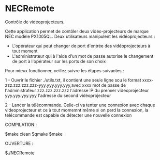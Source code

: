 # NECRemote

Contrôle de vidéoprojecteurs. 

Cette application permet de contôler deux vidéo-projecteurs de marque NEC modèle PX1005QL.
Deux utilisateurs manipulent les vidéoprojecteurs : 
- L'opérateur qui peut changer de port d'entrée des vidéoprojecteurs à tout moment
- L'administrateur qui à l'aide d'un mot de passe autorise le changement de port à l'opérateur sur les ports de son choix

Pour mieux fonctionner, veillez suivre les étapes suivantes : 

1 - Ouvrir le fichier ./utils.txt, il contient une seule ligne sou le format xxxx-zzz.zzz.zzz.zzz-yyy.yyy.yyy.yyy,avec 
      xxxx mot de passe de l'administrateur
      zzz.zzz.zzz.zzz l'adresse IP du premier videoprojecteur
      yyy.yyy.yyy.yyy l'adresse du second vidéoprojecteur
      
2 - Lancer la télécommande. Celle-ci va tenter une connexion avec chaque videoprojecteur et ce à tout momemnt même si on perd la connexion,
      la télécommande est capable de détecter une nouvelle connexion
      
 COMPILATION : 
 
 $make clean
 $qmake
 $make
 
 OUVERTURE : 
 
 $./NECRemote
